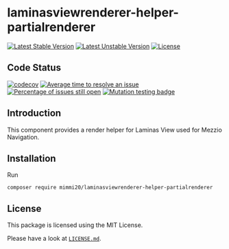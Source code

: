 # laminasviewrenderer-helper-partialrenderer

[![Latest Stable Version](https://poser.pugx.org/mimmi20/laminasviewrenderer-helper-partialrenderer/v/stable?format=flat-square)](https://packagist.org/packages/mimmi20/laminasviewrenderer-helper-partialrenderer)
[![Latest Unstable Version](https://poser.pugx.org/mimmi20/laminasviewrenderer-helper-partialrenderer/v/unstable?format=flat-square)](https://packagist.org/packages/mimmi20/laminasviewrenderer-helper-partialrenderer)
[![License](https://poser.pugx.org/mimmi20/laminasviewrenderer-helper-partialrenderer/license?format=flat-square)](https://packagist.org/packages/mimmi20/laminasviewrenderer-helper-partialrenderer)

## Code Status

[![codecov](https://codecov.io/gh/mimmi20/laminasviewrenderer-helper-partialrenderer/branch/master/graph/badge.svg)](https://codecov.io/gh/mimmi20/laminasviewrenderer-helper-partialrenderer)
[![Average time to resolve an issue](https://isitmaintained.com/badge/resolution/mimmi20/laminasviewrenderer-helper-partialrenderer.svg)](https://isitmaintained.com/project/mimmi20/laminasviewrenderer-helper-partialrenderer "Average time to resolve an issue")
[![Percentage of issues still open](https://isitmaintained.com/badge/open/mimmi20/laminasviewrenderer-helper-partialrenderer.svg)](https://isitmaintained.com/project/mimmi20/laminasviewrenderer-helper-partialrenderer "Percentage of issues still open")
[![Mutation testing badge](https://img.shields.io/endpoint?style=flat&url=https%3A%2F%2Fbadge-api.stryker-mutator.io%2Fgithub.com%2Fmimmi20%2Flaminasviewrenderer-helper-partialrenderer%2Fmaster)](https://dashboard.stryker-mutator.io/reports/github.com/mimmi20/laminasviewrenderer-helper-partialrenderer/master)

## Introduction

This component provides a render helper for Laminas View used for Mezzio Navigation.

## Installation

Run

```shell
composer require mimmi20/laminasviewrenderer-helper-partialrenderer
```

## License

This package is licensed using the MIT License.

Please have a look at [`LICENSE.md`](LICENSE.md).
